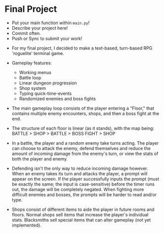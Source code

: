 # Final Project
- Put your main function within `main.py`!
- Describe your project here!
- Commit often.
- Push or Sync to submit your work!



* For my final project, I decided to make a text-based, turn-based RPG 'roguelite' terminal game. 

* Gameplay features:
  - Working menus
  - Battle loop
  - Linear dungeon progression
  - Shop system
  - Typing quick-time-events
  - Randomized enemies and boss fights

* The main gameplay loop consists of the player entering a "Floor," that contains multiple enemy encounters, shops, and then a boss fight at the end.

* The structure of each floor is linear (as it stands), with the map being:
  BATTLE > SHOP > BATTLE > BOSS FIGHT > SHOP

* In a battle, the player and a random enemy take turns acting. The player can choose to attack the enemy, defend themselves and reduce the amount of incoming damage from the enemy's turn, or view the stats of both the player and enemy.

* Defending isn't the only way to reduce incoming damage however. When an enemy takes its turn and attacks the player, a prompt will appear on the screen. If the player successfully inputs the prompt (must be exactly the same; the input is case-sensitive) before the timer runs out,  the damage will be completely negated. When fighting more difficult enemies and bosses, the prompts will be harder to read and/or type.

* Shops consist of different items to aide the player in future rooms and floors. Normal shops sell items that increase the player's individual stats. Blacksmiths sell special items that can alter gameplay (not yet implemented).
